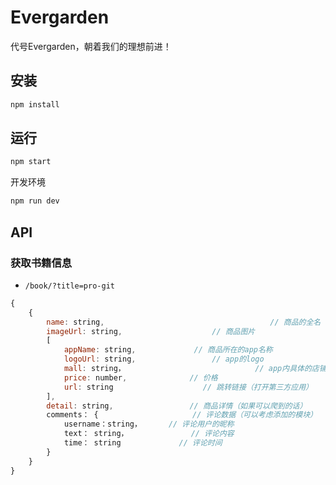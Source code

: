 # Evergarden

代号Evergarden，朝着我们的理想前进！

## 安装

```sh
npm install
```

## 运行

```sh
npm start
```

开发环境

```sh
npm run dev
```

## API

### 获取书籍信息

- `/book/?title=pro-git`

```js
{
    {
        name: string,                                     // 商品的全名
        imageUrl: string,                    // 商品图片
        [
            appName: string,             // 商品所在的app名称
            logoUrl: string,                 // app的logo
            mall: string，                             // app内具体的店铺名称
            price: number,              // 价格
            url: string                    // 跳转链接（打开第三方应用）
        ],
        detail: string,                 // 商品详情（如果可以爬到的话）
        comments： {                     // 评论数据（可以考虑添加的模块）
            username：string，      // 评论用户的昵称
            text： string，              // 评论内容
            time： string             // 评论时间  
        }
    }
}
```
